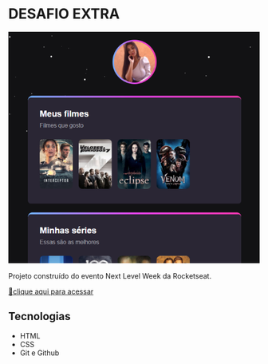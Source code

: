 # DESAFIO EXTRA

![preview](./.github/preview.pnj.png)

Projeto construído do evento Next Level Week da Rocketseat.

[🔗clique aqui para acessar](https://larissaaleall.github.io/Desafio/)

## Tecnologias

- HTML
- CSS
- Git e Github